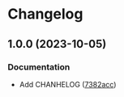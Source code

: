 # Changelog

## 1.0.0 (2023-10-05)


### Documentation

* Add CHANHELOG ([7382acc](https://github.com/sverrehu/k3a-embedded/commit/7382acc9c0d25fb24cc73da0148aa77000d711cd))
